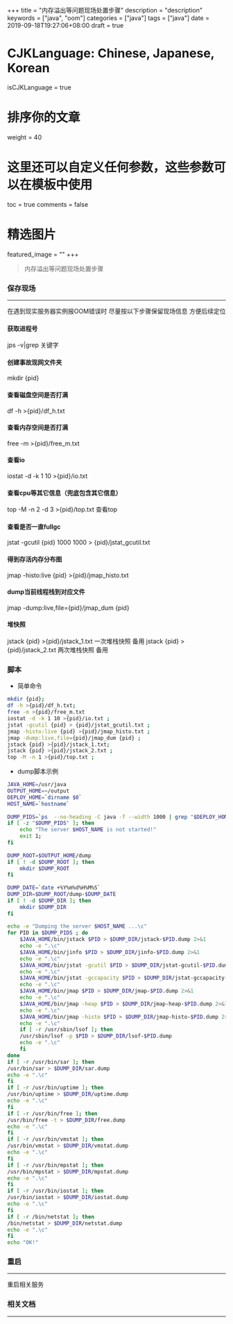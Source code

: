 +++
title = "内存溢出等问题现场处置步骤"
description = "description"
keywords = ["java", "oom"]
categories = ["java"]
tags = ["java"]
date = 2019-09-18T19:27:06+08:00
draft = true
# CJKLanguage: Chinese, Japanese, Korean
isCJKLanguage = true
# 排序你的文章
weight = 40

# 这里还可以自定义任何参数，这些参数可以在模板中使用
toc = true
comments = false
# 精选图片
featured_image = ""
+++

> 内存溢出等问题现场处置步骤
<!--more-->

### 保存现场
---
在遇到现实服务器实例报OOM错误时 尽量按以下步骤保留现场信息 方便后续定位

#### 获取进程号
jps -v|grep 关键字

#### 创建事故现网文件夹
mkdir {pid}

#### 查看磁盘空间是否打满
df -h >{pid}/df_h.txt 

#### 查看内存空间是否打满
free -m >{pid}/free_m.txt 

#### 查看io
iostat -d -k 1 10 >{pid}/io.txt 

#### 查看cpu等其它信息（兜底包含其它信息）
top -M -n 2 -d 3 >{pid}/top.txt 查看top

#### 查看是否一直fullgc
jstat -gcutil {pid} 1000 1000 > {pid}/jstat_gcutil.txt 

#### 得到存活内存分布图
jmap -histo:live {pid} >{pid}/jmap_histo.txt 

#### dump当前线程栈到对应文件
jmap -dump:live,file={pid}/jmap_dum {pid} 

#### 堆快照
jstack {pid} >{pid}/jstack_1.txt 一次堆栈快照 备用
jstack {pid} >{pid}/jstack_2.txt 两次堆栈快照 备用

### 脚本
- 简单命令

``` bash
mkdir {pid};
df -h >{pid}/df_h.txt;
free -m >{pid}/free_m.txt
iostat -d -k 1 10 >{pid}/io.txt ;
jstat -gcutil {pid} > {pid}/jstat_gcutil.txt ;
jmap -histo:live {pid} >{pid}/jmap_histo.txt ;
jmap -dump:live,file={pid}/jmap_dum {pid} ;
jstack {pid} >{pid}/jstack_1.txt;
jstack {pid} >{pid}/jstack_2.txt ;
top -M -n 1 >{pid}/top.txt ;
```
- dump脚本示例

``` bash
JAVA_HOME=/usr/java  
OUTPUT_HOME=~/output  
DEPLOY_HOME=`dirname $0`  
HOST_NAME=`hostname`  
  
DUMP_PIDS=`ps  --no-heading -C java -f --width 1000 | grep "$DEPLOY_HOME" |awk '{print $2}'`  
if [ -z "$DUMP_PIDS" ]; then  
    echo "The server $HOST_NAME is not started!"  
    exit 1;  
fi  
  
DUMP_ROOT=$OUTPUT_HOME/dump  
if [ ! -d $DUMP_ROOT ]; then  
    mkdir $DUMP_ROOT  
fi  
  
DUMP_DATE=`date +%Y%m%d%H%M%S`  
DUMP_DIR=$DUMP_ROOT/dump-$DUMP_DATE  
if [ ! -d $DUMP_DIR ]; then  
    mkdir $DUMP_DIR  
fi  
  
echo -e "Dumping the server $HOST_NAME ...\c"  
for PID in $DUMP_PIDS ; do  
    $JAVA_HOME/bin/jstack $PID > $DUMP_DIR/jstack-$PID.dump 2>&1  
    echo -e ".\c"  
    $JAVA_HOME/bin/jinfo $PID > $DUMP_DIR/jinfo-$PID.dump 2>&1  
    echo -e ".\c"  
    $JAVA_HOME/bin/jstat -gcutil $PID > $DUMP_DIR/jstat-gcutil-$PID.dump 2>&1  
    echo -e ".\c"  
    $JAVA_HOME/bin/jstat -gccapacity $PID > $DUMP_DIR/jstat-gccapacity-$PID.dump 2>&1  
    echo -e ".\c"  
    $JAVA_HOME/bin/jmap $PID > $DUMP_DIR/jmap-$PID.dump 2>&1  
    echo -e ".\c"  
    $JAVA_HOME/bin/jmap -heap $PID > $DUMP_DIR/jmap-heap-$PID.dump 2>&1  
    echo -e ".\c"  
    $JAVA_HOME/bin/jmap -histo $PID > $DUMP_DIR/jmap-histo-$PID.dump 2>&1  
    echo -e ".\c"  
    if [ -r /usr/sbin/lsof ]; then  
    /usr/sbin/lsof -p $PID > $DUMP_DIR/lsof-$PID.dump  
    echo -e ".\c"  
    fi  
done  
if [ -r /usr/bin/sar ]; then  
/usr/bin/sar > $DUMP_DIR/sar.dump  
echo -e ".\c"  
fi  
if [ -r /usr/bin/uptime ]; then  
/usr/bin/uptime > $DUMP_DIR/uptime.dump  
echo -e ".\c"  
fi  
if [ -r /usr/bin/free ]; then  
/usr/bin/free -t > $DUMP_DIR/free.dump  
echo -e ".\c"  
fi  
if [ -r /usr/bin/vmstat ]; then  
/usr/bin/vmstat > $DUMP_DIR/vmstat.dump  
echo -e ".\c"  
fi  
if [ -r /usr/bin/mpstat ]; then  
/usr/bin/mpstat > $DUMP_DIR/mpstat.dump  
echo -e ".\c"  
fi  
if [ -r /usr/bin/iostat ]; then  
/usr/bin/iostat > $DUMP_DIR/iostat.dump  
echo -e ".\c"  
fi  
if [ -r /bin/netstat ]; then  
/bin/netstat > $DUMP_DIR/netstat.dump  
echo -e ".\c"  
fi  
echo "OK!"
```

### 重启
---
重启相关服务

### 相关文档
---


